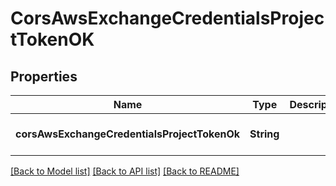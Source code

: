 # CorsAwsExchangeCredentialsProjectTokenOK

## Properties

| Name                                         | Type       | Description | Notes                        |
| -------------------------------------------- | ---------- | ----------- | ---------------------------- |
| **corsAwsExchangeCredentialsProjectTokenOk** | **String** |             | [optional] [default to null] |

[[Back to Model list]](../README.md#documentation-for-models) [[Back to API list]](../README.md#documentation-for-api-endpoints) [[Back to README]](../README.md)
